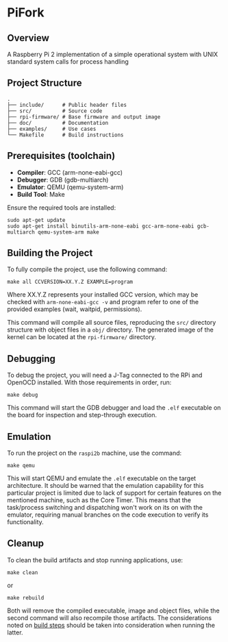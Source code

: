 # PiFork

## Overview

A Raspberry Pi 2 implementation of a simple operational system with UNIX standard system calls for process handling

## Project Structure

```
.
├── include/      # Public header files
├── src/          # Source code
├── rpi-firmware/ # Base firmware and output image
├── doc/          # Documentation
├── examples/     # Use cases
└── Makefile      # Build instructions
```
## Prerequisites (toolchain)

- **Compiler**: GCC (arm-none-eabi-gcc)
- **Debugger**: GDB (gdb-multiarch)
- **Emulator**: QEMU (qemu-system-arm)
- **Build Tool**: Make

Ensure the required tools are installed:

```
sudo apt-get update
sudo apt-get install binutils-arm-none-eabi gcc-arm-none-eabi gcb-multiarch qemu-system-arm make
```

## Building the Project

To fully compile the project, use the following command:

```
make all CCVERSION=XX.Y.Z EXAMPLE=program
```

Where XX.Y.Z represents your installed GCC version, which may be checked with `arm-none-eabi-gcc -v` and program refer to one of the provided examples (wait, waitpid, permissions).

This command will compile all source files, reproducing the `src/` directory structure with object files in a `obj/` directory. The generated image of the kernel can be located at the `rpi-firmware/` directory.

## Debugging

To debug the project, you will need a J-Tag connected to the RPi and OpenOCD installed. With those requirements in order, run:

```
make debug
```

This command will start the GDB debugger and load the `.elf` executable on the board for inspection and step-through execution.

## Emulation

To run the project on the `raspi2b` machine, use the command:

```
make qemu
```

This will start QEMU and emulate the `.elf` executable on the target architecture.
It should be warned that the emulation capability for this particular project is limited due to lack of support for certain features on the mentioned machine, such as the Core Timer. This means that the task/process switching and dispatching won't work on its on with the emulator, requiring manual branches on the code execution to verify its functionality.

## Cleanup

To clean the build artifacts and stop running applications, use:

```
make clean
```
or
```
make rebuild
```
Both will remove the compiled executable, image and object files, while the second command will also recompile those artifacts. The considerations noted on [build steps](#building-the-project) should be taken into consideration when running the latter.

